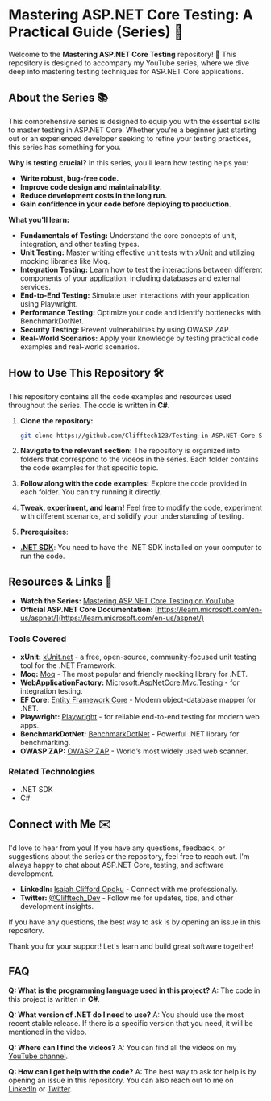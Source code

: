 # Mastering ASP.NET Core Testing: A Practical Guide (Series) 🚀

Welcome to the **Mastering ASP.NET Core Testing** repository! 🎉 This repository is designed to accompany my YouTube series, where we dive deep into mastering testing techniques for ASP.NET Core applications.

## About the Series 📚

This comprehensive series is designed to equip you with the essential skills to master testing in ASP.NET Core. Whether you're a beginner just starting out or an experienced developer seeking to refine your testing practices, this series has something for you.

**Why is testing crucial?** In this series, you'll learn how testing helps you:

*   **Write robust, bug-free code.**
*   **Improve code design and maintainability.**
*   **Reduce development costs in the long run.**
*   **Gain confidence in your code before deploying to production.**

**What you'll learn:**

*   **Fundamentals of Testing:** Understand the core concepts of unit, integration, and other testing types.
*   **Unit Testing:** Master writing effective unit tests with xUnit and utilizing mocking libraries like Moq.
*   **Integration Testing:** Learn how to test the interactions between different components of your application, including databases and external services.
*   **End-to-End Testing:** Simulate user interactions with your application using Playwright.
*   **Performance Testing:** Optimize your code and identify bottlenecks with BenchmarkDotNet.
*   **Security Testing:** Prevent vulnerabilities by using OWASP ZAP.
*   **Real-World Scenarios:** Apply your knowledge by testing practical code examples and real-world scenarios.

## How to Use This Repository 🛠️

This repository contains all the code examples and resources used throughout the series. The code is written in **C#**.

1.  **Clone the repository:**
    ```bash
    git clone https://github.com/Clifftech123/Testing-in-ASP.NET-Core-Series
    ```

2.  **Navigate to the relevant section:** The repository is organized into folders that correspond to the videos in the series. Each folder contains the code examples for that specific topic.

3.  **Follow along with the code examples:** Explore the code provided in each folder. You can try running it directly.

4.  **Tweak, experiment, and learn!** Feel free to modify the code, experiment with different scenarios, and solidify your understanding of testing.
5. **Prerequisites**:
  * **[.NET SDK](https://dotnet.microsoft.com/en-us/download)**: You need to have the .NET SDK installed on your computer to run the code.

## Resources & Links 🔗

-   **Watch the Series:** [Mastering ASP.NET Core Testing on YouTube](YOUR_YOUTUBE_LINK_HERE)
-   **Official ASP.NET Core Documentation:** [https://learn.microsoft.com/en-us/aspnet/](https://learn.microsoft.com/en-us/aspnet/)

### Tools Covered

-   **xUnit:** [xUnit.net](https://xunit.net/) - a free, open-source, community-focused unit testing tool for the .NET Framework.
-   **Moq:** [Moq](https://github.com/moq/moq4) - The most popular and friendly mocking library for .NET.
-   **WebApplicationFactory:** [Microsoft.AspNetCore.Mvc.Testing](https://learn.microsoft.com/en-us/dotnet/api/microsoft.aspnetcore.mvc.testing.webapplicationfactory-1?view=aspnetcore-8.0) - for integration testing.
-   **EF Core:** [Entity Framework Core](https://learn.microsoft.com/en-us/ef/core/) - Modern object-database mapper for .NET.
-   **Playwright:** [Playwright](https://playwright.dev/) - for reliable end-to-end testing for modern web apps.
-   **BenchmarkDotNet:** [BenchmarkDotNet](https://benchmarkdotnet.org/index.html) - Powerful .NET library for benchmarking.
-   **OWASP ZAP:** [OWASP ZAP](https://www.zaproxy.org/) - World’s most widely used web scanner.


### Related Technologies

*   .NET SDK
*   C#


## Connect with Me ✉️

I'd love to hear from you! If you have any questions, feedback, or suggestions about the series or the repository, feel free to reach out. I'm always happy to chat about ASP.NET Core, testing, and software development.

-   **LinkedIn:** [Isaiah Clifford Opoku](https://www.linkedin.com/in/isaiah-clifford-opoku/) - Connect with me professionally.
-   **Twitter:** [@Clifftech_Dev](https://x.com/Clifftech_Dev) - Follow me for updates, tips, and other development insights.

If you have any questions, the best way to ask is by opening an issue in this repository.

Thank you for your support! Let's learn and build great software together!

## FAQ

**Q: What is the programming language used in this project?**
A: The code in this project is written in **C#**.

**Q: What version of .NET do I need to use?**
A: You should use the most recent stable release. If there is a specific version that you need, it will be mentioned in the video.

**Q: Where can I find the videos?**
A: You can find all the videos on my [YouTube channel](YOUR_YOUTUBE_LINK_HERE).

**Q: How can I get help with the code?**
A: The best way to ask for help is by opening an issue in this repository. You can also reach out to me on [LinkedIn](https://www.linkedin.com/in/isaiah-clifford-opoku/) or [Twitter](https://x.com/Clifftech_Dev).
